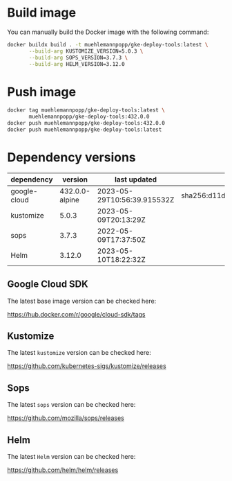 # Build image

You can manually build the Docker image with the following command:

```bash
docker buildx build . -t muehlemannpopp/gke-deploy-tools:latest \
       --build-arg KUSTOMIZE_VERSION=5.0.3 \
       --build-arg SOPS_VERSION=3.7.3 \
       --build-arg HELM_VERSION=3.12.0
```

# Push image

```bash
docker tag muehlemannpopp/gke-deploy-tools:latest \
       muehlemannpopp/gke-deploy-tools:432.0.0
docker push muehlemannpopp/gke-deploy-tools:432.0.0
docker push muehlemannpopp/gke-deploy-tools:latest
```


# Dependency versions

| dependency   | version        | last updated               | digest                                                                  |
|------------ |-------------- |-------------------------- |----------------------------------------------------------------------- |
| google-cloud | 432.0.0-alpine | 2023-05-29T10:56:39.915532Z | sha256:d11d7e7e830742ec864bf7b6fc0186d7893b05a5e9d128021d552bd5fd317288 |
| kustomize    | 5.0.3 | 2023-05-09T20:13:29Z |                                                                         |
| sops         | 3.7.3          | 2022-05-09T17:37:50Z       |                                                                         |
| Helm         | 3.12.0         | 2023-05-10T18:22:32Z       |                                                                         |


## Google Cloud SDK

The latest base image version can be checked here:

<https://hub.docker.com/r/google/cloud-sdk/tags>


## Kustomize

The latest `kustomize` version can be checked here:

<https://github.com/kubernetes-sigs/kustomize/releases>


## Sops

The latest `sops` version can be checked here:

<https://github.com/mozilla/sops/releases>


## Helm

The latest `Helm` version can be checked here:

<https://github.com/helm/helm/releases>
